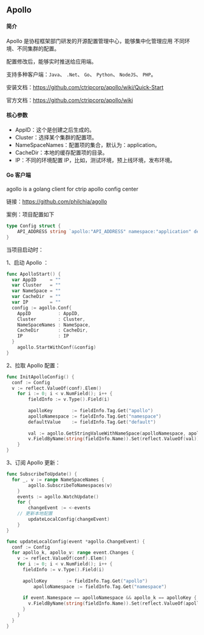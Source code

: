 ## Apollo

#### 简介

Apollo 是协程框架部门研发的开源配置管理中心，能够集中化管理应用 不同环境、不同集群的配置。

配置修改后，能够实时推送给应用端。

支持多种客户端：`Java`、 `.Net`、 `Go`、 `Python`、 `NodeJS`、 `PHP`。 

安装文档：https://github.com/ctripcorp/apollo/wiki/Quick-Start

官方文档：https://github.com/ctripcorp/apollo/wiki

#### 核心参数

- AppID：这个是创建之后生成的。
- Cluster：选择某个集群的配置项。 
- NameSpaceNames：配置项的集合，默认为：application。
- CacheDir：本地的缓存配置项的目录。
- IP：不同的环境配置 IP，比如，测试环境，预上线环境，发布环境。

#### Go 客户端

agollo is a golang client for ctrip apollo config center

链接：https://github.com/philchia/agollo

案例：项目配置如下

```Go
type Config struct {
	API_ADDRESS string `apollo:"API_ADDRESS" namespace:"application" default:""`
}
```

当项目启动时：

1、启动 Apollo ：

```go
func ApolloStart() {
  var AppID     = ""
  var Cluster   = ""
  var NameSpace = ""
  var CacheDir  = ""
  var IP        = ""
  config := agollo.Conf{
    AppID          : AppID, 
    Cluster        : Cluster, 
    NameSpaceNames : NameSpace, 
    CacheDir       : CacheDir, 
    IP             : IP
  }
	agollo.StartWithConf(&config)
}
```



2、拉取 Apollo 配置：

```go
func InitApolloConfig() {
  conf := Config
  v := reflect.ValueOf(conf).Elem()
	for i := 0; i < v.NumField(); i++ {
		fieldInfo := v.Type().Field(i)
    
		apolloKey       := fieldInfo.Tag.Get("apollo")
		apolloNamespace := fieldInfo.Tag.Get("namespace")
		defaultValue    := fieldInfo.Tag.Get("default")
    
		val := agollo.GetStringValueWithNameSpace(apolloNamespace, apolloKey, defaultValue)
		v.FieldByName(string(fieldInfo.Name)).Set(reflect.ValueOf(val))
	}
}
```



3、订阅 Apollo 更新：

```Go
func SubscribeToUpdate() {
  for _, v := range NameSpaceNames {
		agollo.SubscribeToNamespaces(v)
	}
	events := agollo.WatchUpdate()
	for {
		changeEvent := <-events
    // 更新本地配置
		updateLocalConfig(changeEvent)
	}
}

func updateLocalConfig(event *agollo.ChangeEvent) {
  conf := Config
  for apollo_k, apollo_v: range event.Changes {
    v := reflect.ValueOf(conf).Elem()
    for i := 0; i < v.NumField(); i++ {
      fieldInfo := v.Type().Field(i)
      
      apolloKey       := fieldInfo.Tag.Get("apollo")
		  apolloNamespace := fieldInfo.Tag.Get("namespace")
      
      if event.Namespace == apolloNamespace && apollo_k == apolloKey {
        v.FieldByName(string(fieldInfo.Name)).Set(reflect.ValueOf(apollo_v.NewValue))
      }
    }
  }
}
```


